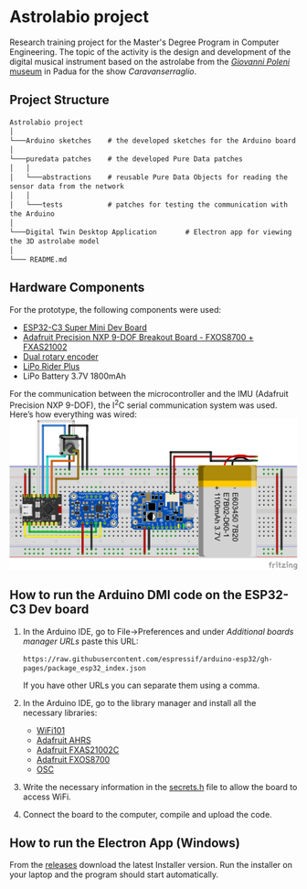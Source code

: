 # Astrolabio project

Research training project for the Master's Degree Program in Computer Engineering. The topic of the activity is the design and development of the digital musical instrument based on the astrolabe from the [_Giovanni Poleni_ museum](https://www.musei.unipd.it/it/fisica#) in Padua for the show _Caravanserraglio_.

## Project Structure

```
Astrolabio project
│
└───Arduino sketches    # the developed sketches for the Arduino board
│
└───puredata patches    # the developed Pure Data patches
│   │
│   └───abstractions    # reusable Pure Data Objects for reading the sensor data from the network
│   │
│   └───tests           # patches for testing the communication with the Arduino
│
└───Digital Twin Desktop Application       # Electron app for viewing the 3D astrolabe model
│
└─── README.md
```

## Hardware Components

For the prototype, the following components were used:

-   [ESP32-C3 Super Mini Dev Board](https://www.espboards.dev/esp32/esp32-c3-super-mini/)
-   [Adafruit Precision NXP 9-DOF Breakout Board - FXOS8700 + FXAS21002](https://www.adafruit.com/product/3463)
-   [Dual rotary encoder](https://docs.rs-online.com/f0a8/A700000009887456.pdf)
-   [LiPo Rider Plus](https://wiki.seeedstudio.com/Lipo-Rider-Plus/)
-   LiPo Battery 3.7V 1800mAh

For the communication between the microcontroller and the IMU (Adafruit Precision NXP 9-DOF), the I<sup>2</sup>C serial communication system was used. Here’s how everything was wired:
![image](./fritzing%20breadboard%20diagrams/ESP32C3Breadboard.png)

## How to run the Arduino DMI code on the ESP32-C3 Dev board

1.  In the Arduino IDE, go to File->Preferences and under _Additional boards manager URLs_ paste this URL:

        https://raw.githubusercontent.com/espressif/arduino-esp32/gh-pages/package_esp32_index.json

    If you have other URLs you can separate them using a comma.

2.  In the Arduino IDE, go to the library manager and install all the necessary libraries:
    - [WiFi101](https://docs.arduino.cc/libraries/wifi101/)
    - [Adafruit AHRS](https://github.com/adafruit/Adafruit_AHRS)
    - [Adafruit FXAS21002C](https://github.com/adafruit/Adafruit_FXAS21002C)
    - [Adafruit FXOS8700](https://github.com/adafruit/Adafruit_FXOS8700)
    - [OSC](https://github.com/CNMAT/OSC)
3.  Write the necessary information in the [secrets.h](/arduino%20sketches/ESP32C3_send_IMU_and_encoder_Data_OSC/secrets.h) file to allow the board to access WiFi.
4.  Connect the board to the computer, compile and upload the code.

## How to run the Electron App (Windows)

From the [releases](https://github.com/ludovicodimartino/astrolabio-arduino/releases) download the latest Installer version.
Run the installer on your laptop and the program should start automatically.
